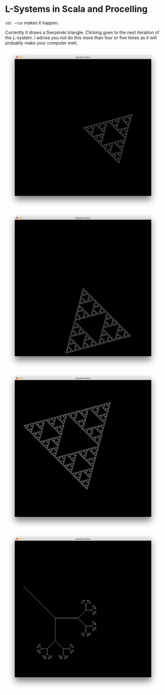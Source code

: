 # L-Systems in Scala and Procelling

`sbt ~run` makes it happen. 

Currently it draws a Sierpinski triangle. Clicking goes to the next iteration of the L-system. I advise you not do this more than four or five times as it will probably make your computer melt.

![sierpinski](https://github.com/hawkw/l-systems/blob/master/doc/sierpinski-1.png)
![also sierpinski](https://github.com/hawkw/l-systems/blob/master/doc/sierpinski-2.png)
![still sierpinski](https://github.com/hawkw/l-systems/blob/master/doc/sierpinski-3.png)
![pythagoras](https://github.com/hawkw/l-systems/blob/master/doc/pythagoras.png)